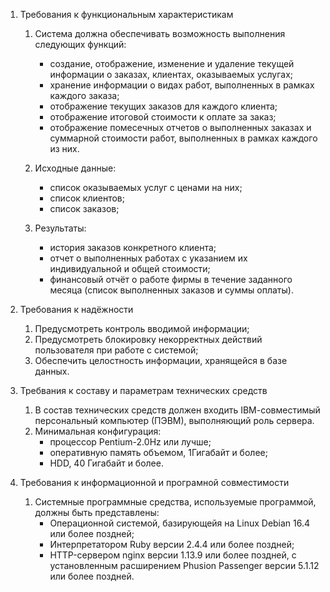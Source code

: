 1. Требования к функциональным характеристикам

	1. Система должна обеспечивать возможность выполнения следующих функций:
		* создание, отображение, изменение и удаление текущей информации о заказах, клиентах, оказываемых услугах;
		* хранение информации о видах работ, выполненных в рамках каждого заказа;
		* отображение текущих заказов для каждого клиента;
		* отображение итоговой стоимости к оплате за заказ;
		* отображение помесечных отчетов о выполненных заказах и суммарной стоимости работ, выполненных в рамках каждого из них.

	1. Исходные данные:
		* список оказываемых услуг с ценами на них;
		* список клиентов;
		* список заказов;

	1. Результаты:
		* история заказов конкретного клиента;
		* отчет о выполненных работах с указанием их индивидуальной и общей стоимости;
		* финансовый отчёт о работе фирмы в течение заданного месяца (список выполненных заказов и суммы оплаты).

2. Требования к надёжности

	1. Предусмотреть контроль вводимой информации;
	2. Предусмотреть блокировку некорректных действий пользователя при работе с системой;
	3. Обеспечить целостность информации, хранящейся в базе данных.

3. Требвания к составу и параметрам технических средств

	1. В состав технических средств должен входить IВМ-совместимый персональный компьютер (ПЭВМ), выполняющий роль сервера.
	2. Минимальная конфигурация:
		* процессор Pentium-2.0Hz или лучше;
		* оперативную память объемом, 1Гигабайт и более;
		* HDD, 40 Гигабайт и более.

4. Требования к информационной и програмной совместимости

	1. Системные программные средства, используемые программой, должны быть представлены:
		* Операционной системой, базирующейя на Linux Debian 16.4 или более поздней;
		* Интерпретатором Ruby версии 2.4.4 или более поздней;
		* HTTP-сервером nginx версии 1.13.9 или более поздней, c установленным расширением Phusion Passenger версии 5.1.12 или более поздней.
